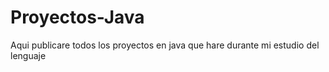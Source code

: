 # Proyectos-Java
Aqui publicare todos los proyectos en java que hare durante mi estudio del lenguaje
